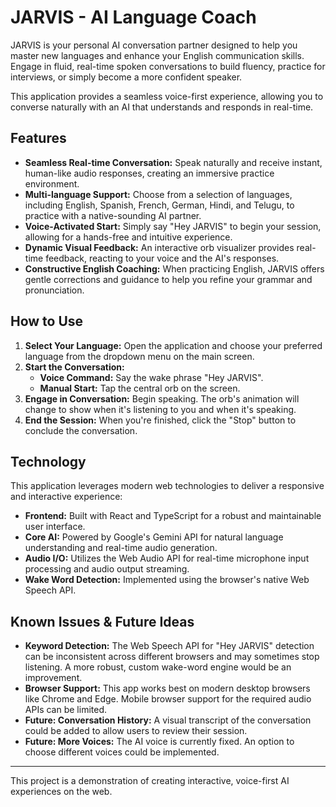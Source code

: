 # JARVIS - AI Language Coach

JARVIS is your personal AI conversation partner designed to help you master new languages and enhance your English communication skills. Engage in fluid, real-time spoken conversations to build fluency, practice for interviews, or simply become a more confident speaker.

This application provides a seamless voice-first experience, allowing you to converse naturally with an AI that understands and responds in real-time.

## Features

-   **Seamless Real-time Conversation:** Speak naturally and receive instant, human-like audio responses, creating an immersive practice environment.
-   **Multi-language Support:** Choose from a selection of languages, including English, Spanish, French, German, Hindi, and Telugu, to practice with a native-sounding AI partner.
-   **Voice-Activated Start:** Simply say "Hey JARVIS" to begin your session, allowing for a hands-free and intuitive experience.
-   **Dynamic Visual Feedback:** An interactive orb visualizer provides real-time feedback, reacting to your voice and the AI's responses.
-   **Constructive English Coaching:** When practicing English, JARVIS offers gentle corrections and guidance to help you refine your grammar and pronunciation.

## How to Use

1.  **Select Your Language:** Open the application and choose your preferred language from the dropdown menu on the main screen.
2.  **Start the Conversation:**
    -   **Voice Command:** Say the wake phrase "Hey JARVIS".
    -   **Manual Start:** Tap the central orb on the screen.
3.  **Engage in Conversation:** Begin speaking. The orb's animation will change to show when it's listening to you and when it's speaking.
4.  **End the Session:** When you're finished, click the "Stop" button to conclude the conversation.

## Technology

This application leverages modern web technologies to deliver a responsive and interactive experience:

-   **Frontend:** Built with React and TypeScript for a robust and maintainable user interface.
-   **Core AI:** Powered by Google's Gemini API for natural language understanding and real-time audio generation.
-   **Audio I/O:** Utilizes the Web Audio API for real-time microphone input processing and audio output streaming.
-   **Wake Word Detection:** Implemented using the browser's native Web Speech API.

## Known Issues & Future Ideas

-   **Keyword Detection:** The Web Speech API for "Hey JARVIS" detection can be inconsistent across different browsers and may sometimes stop listening. A more robust, custom wake-word engine would be an improvement.
-   **Browser Support:** This app works best on modern desktop browsers like Chrome and Edge. Mobile browser support for the required audio APIs can be limited.
-   **Future: Conversation History:** A visual transcript of the conversation could be added to allow users to review their session.
-   **Future: More Voices:** The AI voice is currently fixed. An option to choose different voices could be implemented.

---

This project is a demonstration of creating interactive, voice-first AI experiences on the web.

